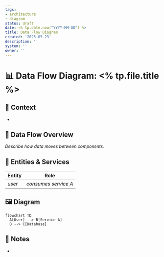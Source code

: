 ```yaml
---
tags:
- architecture
- diagram
status: draft
date: <% tp.date.now("YYYY-MM-DD") %>
title: Data Flow Diagram
created: '2025-05-23'
description: ''
system: ''
owner: ''
---
```


# 📊 Data Flow Diagram: <% tp.file.title %>

## 📍 Context
- 

## 🔄 Data Flow Overview
_Describe how data moves between components._

## 🧱 Entities & Services

| Entity | Role                 |
| ------ | -------------------- |
| _user_ | _consumes service A_ |

## 🖼️ Diagram
```mermaid
flowchart TD
  A[User] --> B[Service A]
  B --> C[Database]
```
## **📌 Notes**
- 
